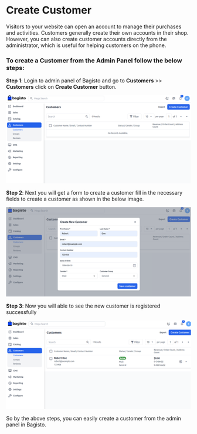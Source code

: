 # Create Customer 

Visitors to your website can open an account to manage their purchases and activities. Customers generally create their own accounts in their shop. However, you can also create customer accounts directly from the administrator, which is useful for helping customers on the phone.

### To create a Customer from the Admin Panel follow the below steps:

**Step 1**: Login to admin panel of Bagisto and go to **Customers** >> **Customers** click on **Create Customer** button.

 ![Customer](../../assets/2.0/images/customer/customer.png)

**Step 2**: Next you will get a form to create a customer fill in the necessary fields to create a customer as shown in the below image.

 ![Create Customer](../../assets/2.0/images/customer/createCustomer.png)

**Step 3**: Now you will able to see the new customer is registered successfully
   
 ![Customer Grid](../../assets/2.0/images/customer/customerGrid.png)

 So by the above steps, you can easily create a customer from the admin panel in Bagisto.
 